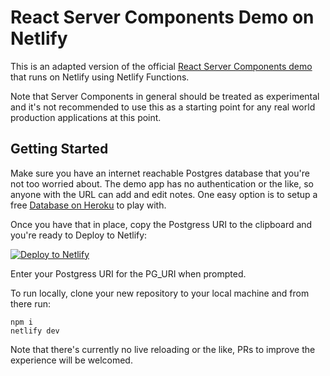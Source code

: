 # React Server Components Demo on Netlify

This is an adapted version of the official [React Server Components demo](https://github.com/reactjs/server-components-demo) that runs on Netlify using Netlify Functions.

Note that Server Components in general should be treated as experimental and it's not recommended to use this as a starting point for any real world production applications at this point.

## Getting Started

Make sure you have an internet reachable Postgres database that you're not too worried about. The demo app has no authentication or the like, so anyone with the URL can add and edit notes. One easy option is to setup a free [Database on Heroku](https://www.heroku.com/postgres) to play with.

Once you have that in place, copy the Postgress URI to the clipboard and you're ready to Deploy to Netlify:

[<img src="" alt="Deploy to Netlify">](https://app.netlify.com/start/deploy?repository=https://github.com/netlify/full-react-server-demo)

Enter your Postgress URI for the PG_URI when prompted.

To run locally, clone your new repository to your local machine and from there run:

```
npm i
netlify dev
```

Note that there's currently no live reloading or the like, PRs to improve the experience will be welcomed.

